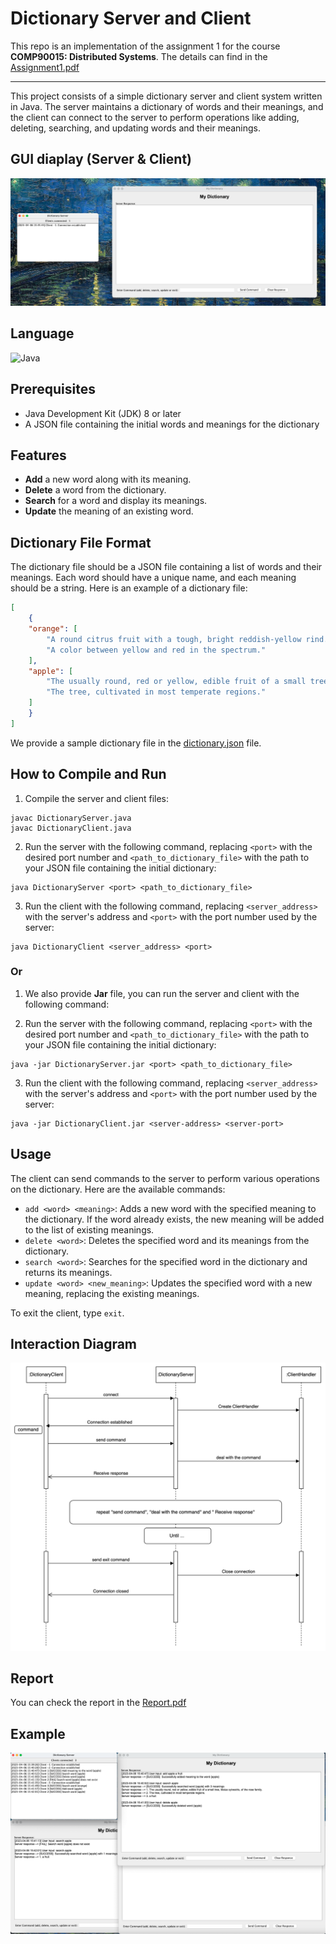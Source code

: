 # Dictionary Server and Client

This repo is an implementation of the assignment 1 for the course **COMP90015: Distributed Systems**. The details can find in the [Assignment1.pdf](Assignment1.pdf)

---

This project consists of a simple dictionary server and client system written in Java. The server maintains a dictionary of words and their meanings, and the client can connect to the server to perform operations like adding, deleting, searching, and updating words and their meanings.

## GUI diaplay (Server & Client)
![GUI](GUI.png)

## Language

![Java](https://img.shields.io/static/v1?label=Java&message=SE11&color=#F7DF1E&style=for-the-badge&logo=java)


## Prerequisites

- Java Development Kit (JDK) 8 or later
- A JSON file containing the initial words and meanings for the dictionary

## Features
-  **Add** a new word along with its meaning.
-  **Delete** a word from the dictionary.
-  **Search** for a word and display its meanings.
-  **Update** the meaning of an existing word.

## Dictionary File Format

The dictionary file should be a JSON file containing a list of words and their meanings. Each word should have a unique name, and each meaning should be a string. Here is an example of a dictionary file:

```json
[
    {
    "orange": [
        "A round citrus fruit with a tough, bright reddish-yellow rind.",
        "A color between yellow and red in the spectrum."
    ],
    "apple": [
        "The usually round, red or yellow, edible fruit of a small tree.",
        "The tree, cultivated in most temperate regions."
    ]
    }
]
```

We provide a sample dictionary file in the [dictionary.json](dictionary.json) file.

## How to Compile and Run

1. Compile the server and client files:

```
javac DictionaryServer.java
javac DictionaryClient.java
 ```

 
2. Run the server with the following command, replacing `<port>` with the desired port number and `<path_to_dictionary_file>` with the path to your JSON file containing the initial dictionary:

```
java DictionaryServer <port> <path_to_dictionary_file>
```


3. Run the client with the following command, replacing `<server_address>` with the server's address and `<port>` with the port number used by the server:

```
java DictionaryClient <server_address> <port>
```

### Or

1. We also provide **Jar** file, you can run the server and client with the following command:

2. Run the server with the following command, replacing `<port>` with the desired port number and `<path_to_dictionary_file>` with the path to your JSON file containing the initial dictionary:

```
java -jar DictionaryServer.jar <port> <path_to_dictionary_file>
```


3. Run the client with the following command, replacing `<server_address>` with the server's address and `<port>` with the port number used by the server:
```
java -jar DictionaryClient.jar <server-address> <server-port>
```



## Usage

The client can send commands to the server to perform various operations on the dictionary. Here are the available commands:

- `add <word> <meaning>`: Adds a new word with the specified meaning to the dictionary. If the word already exists, the new meaning will be added to the list of existing meanings.
- `delete <word>`: Deletes the specified word and its meanings from the dictionary.
- `search <word>`: Searches for the specified word in the dictionary and returns its meanings.
- `update <word> <new_meaning>`: Updates the specified word with a new meaning, replacing the existing meanings.

To exit the client, type `exit`.


## Interaction Diagram
![Diagram](Diagram.png)



## Report
You can check the report in the [Report.pdf](Report.pdf)


## Example
![example](example.png)
